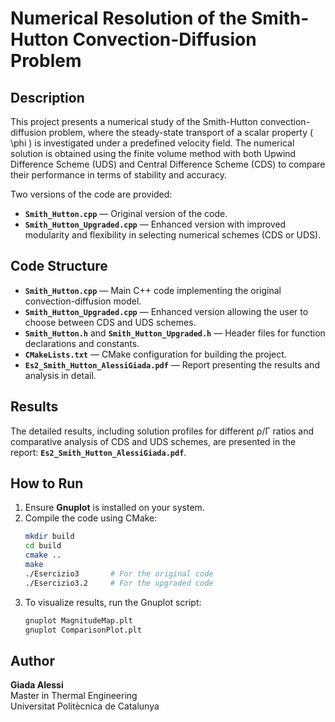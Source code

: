 # Numerical Resolution of the Smith-Hutton Convection-Diffusion Problem

## Description
This project presents a numerical study of the Smith-Hutton convection-diffusion problem, where the steady-state transport of a scalar property \( \phi \) is investigated under a predefined velocity field. The numerical solution is obtained using the finite volume method with both Upwind Difference Scheme (UDS) and Central Difference Scheme (CDS) to compare their performance in terms of stability and accuracy.

Two versions of the code are provided:
- **`Smith_Hutton.cpp`** — Original version of the code.
- **`Smith_Hutton_Upgraded.cpp`** — Enhanced version with improved modularity and flexibility in selecting numerical schemes (CDS or UDS).

## Code Structure
- **`Smith_Hutton.cpp`** — Main C++ code implementing the original convection-diffusion model.
- **`Smith_Hutton_Upgraded.cpp`** — Enhanced version allowing the user to choose between CDS and UDS schemes.
- **`Smith_Hutton.h`** and **`Smith_Hutton_Upgraded.h`** — Header files for function declarations and constants.
- **`CMakeLists.txt`** — CMake configuration for building the project.
- **`Es2_Smith_Hutton_AlessiGiada.pdf`** — Report presenting the results and analysis in detail.

## Results
The detailed results, including solution profiles for different ρ/Γ ratios and comparative analysis of CDS and UDS schemes, are presented in the report: **`Es2_Smith_Hutton_AlessiGiada.pdf`**.

## How to Run
1. Ensure **Gnuplot** is installed on your system.
2. Compile the code using CMake:
   ```bash
   mkdir build
   cd build
   cmake ..
   make
   ./Esercizio3       # For the original code
   ./Esercizio3.2     # For the upgraded code
   ```
3. To visualize results, run the Gnuplot script:
   ```bash
   gnuplot MagnitudeMap.plt
   gnuplot ComparisonPlot.plt
   ```

## Author
**Giada Alessi**  
Master in Thermal Engineering  
Universitat Politècnica de Catalunya

